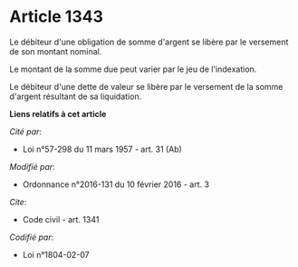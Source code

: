# Article 1343

Le débiteur d'une obligation de somme d'argent se libère par le versement de son montant nominal. 

Le montant de la somme due peut varier par le jeu de l'indexation. 

Le débiteur d'une dette de valeur se libère par le versement de la somme d'argent résultant de sa liquidation.

**Liens relatifs à cet article**

_Cité par_:

  - Loi n°57-298 du 11 mars 1957 - art. 31 (Ab)

_Modifié par_:

  - Ordonnance n°2016-131 du 10 février 2016 - art. 3

_Cite_:

  - Code civil - art. 1341

_Codifié par_:

  - Loi n°1804-02-07

